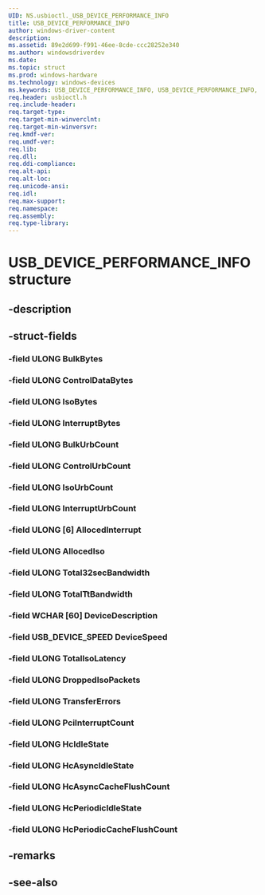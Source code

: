 ```yaml
---
UID: NS.usbioctl._USB_DEVICE_PERFORMANCE_INFO
title: USB_DEVICE_PERFORMANCE_INFO
author: windows-driver-content
description: 
ms.assetid: 89e2d699-f991-46ee-8cde-ccc28252e340
ms.author: windowsdriverdev
ms.date: 
ms.topic: struct
ms.prod: windows-hardware
ms.technology: windows-devices
ms.keywords: USB_DEVICE_PERFORMANCE_INFO, USB_DEVICE_PERFORMANCE_INFO, *PUSB_DEVICE_PERFORMANCE_INFO
req.header: usbioctl.h
req.include-header:
req.target-type:
req.target-min-winverclnt:
req.target-min-winversvr:
req.kmdf-ver:
req.umdf-ver:
req.lib:
req.dll:
req.ddi-compliance:
req.alt-api:
req.alt-loc:
req.unicode-ansi:
req.idl:
req.max-support:
req.namespace:
req.assembly:
req.type-library:
---
```


# USB_DEVICE_PERFORMANCE_INFO structure

## -description



## -struct-fields

### -field ULONG BulkBytes			
 	
### -field ULONG ControlDataBytes			
 	
### -field ULONG IsoBytes			
 	
### -field ULONG InterruptBytes			
 	
### -field ULONG BulkUrbCount			
 	
### -field ULONG ControlUrbCount			
 	
### -field ULONG IsoUrbCount			
 	
### -field ULONG InterruptUrbCount			
 	
### -field ULONG [6] AllocedInterrupt			
 	
### -field ULONG AllocedIso			
 	
### -field ULONG Total32secBandwidth			
 	
### -field ULONG TotalTtBandwidth			
 	
### -field WCHAR [60] DeviceDescription			
 	
### -field USB_DEVICE_SPEED DeviceSpeed			
 	
### -field ULONG TotalIsoLatency			
 	
### -field ULONG DroppedIsoPackets			
 	
### -field ULONG TransferErrors			
 	
### -field ULONG PciInterruptCount			
 	
### -field ULONG HcIdleState			
 	
### -field ULONG HcAsyncIdleState			
 	
### -field ULONG HcAsyncCacheFlushCount			
 	
### -field ULONG HcPeriodicIdleState			
 	
### -field ULONG HcPeriodicCacheFlushCount			
 	
## -remarks

## -see-also